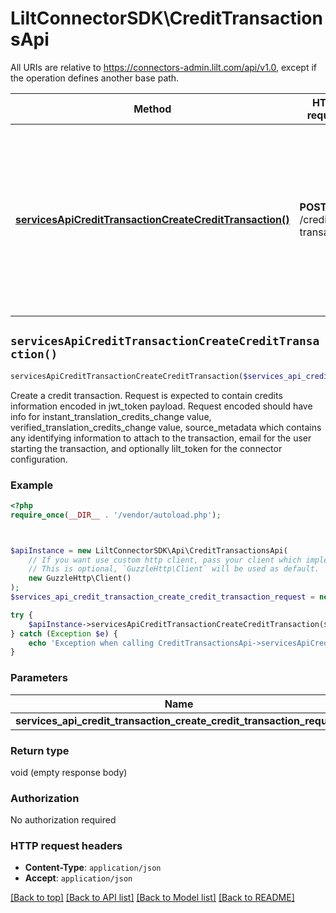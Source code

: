 # LiltConnectorSDK\CreditTransactionsApi

All URIs are relative to https://connectors-admin.lilt.com/api/v1.0, except if the operation defines another base path.

| Method | HTTP request | Description |
| ------------- | ------------- | ------------- |
| [**servicesApiCreditTransactionCreateCreditTransaction()**](CreditTransactionsApi.md#servicesApiCreditTransactionCreateCreditTransaction) | **POST** /credit-transaction | Create a credit transaction. Request is expected to contain credits information encoded in jwt_token payload. Request encoded should have info for instant_translation_credits_change value, verified_translation_credits_change value, source_metadata which contains any identifying information to attach to the transaction, email for the user starting the transaction, and optionally lilt_token for the connector configuration. |


## `servicesApiCreditTransactionCreateCreditTransaction()`

```php
servicesApiCreditTransactionCreateCreditTransaction($services_api_credit_transaction_create_credit_transaction_request)
```

Create a credit transaction. Request is expected to contain credits information encoded in jwt_token payload. Request encoded should have info for instant_translation_credits_change value, verified_translation_credits_change value, source_metadata which contains any identifying information to attach to the transaction, email for the user starting the transaction, and optionally lilt_token for the connector configuration.

### Example

```php
<?php
require_once(__DIR__ . '/vendor/autoload.php');



$apiInstance = new LiltConnectorSDK\Api\CreditTransactionsApi(
    // If you want use custom http client, pass your client which implements `GuzzleHttp\ClientInterface`.
    // This is optional, `GuzzleHttp\Client` will be used as default.
    new GuzzleHttp\Client()
);
$services_api_credit_transaction_create_credit_transaction_request = new \LiltConnectorSDK\Model\ServicesApiCreditTransactionCreateCreditTransactionRequest(); // \LiltConnectorSDK\Model\ServicesApiCreditTransactionCreateCreditTransactionRequest

try {
    $apiInstance->servicesApiCreditTransactionCreateCreditTransaction($services_api_credit_transaction_create_credit_transaction_request);
} catch (Exception $e) {
    echo 'Exception when calling CreditTransactionsApi->servicesApiCreditTransactionCreateCreditTransaction: ', $e->getMessage(), PHP_EOL;
}
```

### Parameters

| Name | Type | Description  | Notes |
| ------------- | ------------- | ------------- | ------------- |
| **services_api_credit_transaction_create_credit_transaction_request** | [**\LiltConnectorSDK\Model\ServicesApiCreditTransactionCreateCreditTransactionRequest**](../Model/ServicesApiCreditTransactionCreateCreditTransactionRequest.md)|  | [optional] |

### Return type

void (empty response body)

### Authorization

No authorization required

### HTTP request headers

- **Content-Type**: `application/json`
- **Accept**: `application/json`

[[Back to top]](#) [[Back to API list]](../../README.md#endpoints)
[[Back to Model list]](../../README.md#models)
[[Back to README]](../../README.md)
